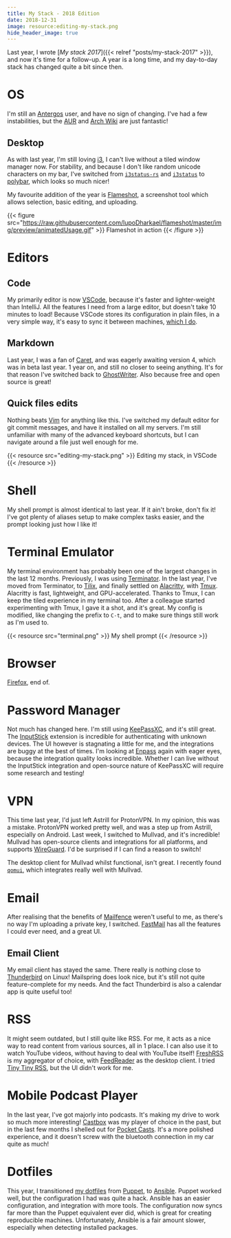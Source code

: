 ```yaml
---
title: My Stack - 2018 Edition
date: 2018-12-31
image: resource:editing-my-stack.png
hide_header_image: true
---
```


Last year, I wrote [_My stack 2017_]({{< relref "posts/my-stack-2017" >}}), and now it's time for a follow-up. A year is a long time, and my day-to-day stack has changed quite a bit since then.

# OS

I'm still an [Antergos](https://antergos.com/) user, and have no sign of changing. I've had a few instabilities, but the [AUR](https://aur.archlinux.org/) and [Arch Wiki](https://wiki.archlinux.org/) are just fantastic!

## Desktop

As with last year, I'm still loving [i3](https://i3wm.org/), I can't live without a tiled window manager now. For stability, and because I don't like random unicode characters on my bar, I've switched from [`i3status-rs`](https://github.com/greshake/i3status-rust) and [`i3status`](https://github.com/i3/i3status) to [polybar](https://polybar.github.io/), which looks so much nicer!

My favourite addition of the year is [Flameshot](https://github.com/lupoDharkael/flameshot), a screenshot tool which allows selection, basic editing, and uploading.

{{< figure src="https://raw.githubusercontent.com/lupoDharkael/flameshot/master/img/preview/animatedUsage.gif" >}}
Flameshot in action
{{< /figure >}}

# Editors
## Code
My primarily editor is now [VSCode](https://code.visualstudio.com/), because it's faster and lighter-weight than IntelliJ. All the features I need from a large editor, but doesn't take 10 minutes to load! Because VSCode stores its configuration in plain files, in a very simple way, it's easy to sync it between machines, [which I do](https://github.com/RealOrangeOne/dotfiles/blob/master/tasks/vscode.yml).

## Markdown
Last year, I was a fan of [Caret](https://caret.io/), and was eagerly awaiting version 4, which was in beta last year. 1 year on, and still no closer to seeing anything. It's for that reason I've switched back to [GhostWriter](https://github.com/wereturtle/ghostwriter/). Also because free and open source is great!

## Quick files edits
Nothing beats [Vim](http://www.vim.org/) for anything like this. I've switched my default editor for git commit messages, and have it installed on all my servers. I'm still unfamiliar with many of the advanced keyboard shortcuts, but I can navigate around a file just well enough for me.

{{< resource src="editing-my-stack.png" >}}
Editing my stack, in VSCode
{{< /resource >}}

# Shell
My shell prompt is almost identical to last year. If it ain't broke, don't fix it! I've got plenty of aliases setup to make complex tasks easier, and the prompt looking just how I like it!

# Terminal Emulator
My terminal environment has probably been one of the largest changes in the last 12 months. Previously, I was using [Terminator](https://gnometerminator.blogspot.co.uk/p/introduction.html). In the last year, I've moved from Terminator, to [Tilix](https://gnunn1.github.io/tilix-web/), and finally settled on [Alacritty](https://github.com/jwilm/alacritty), with [Tmux](https://github.com/tmux/tmux). Alacritty is fast, lightweight, and GPU-accelerated. Thanks to Tmux, I can keep the tiled experience in my terminal too. After a colleague started experimenting with Tmux, I gave it a shot, and it's great. My config is modified, like changing the prefix to `C-t`, and to make sure things still work as I'm used to.

{{< resource src="terminal.png" >}}
My shell prompt
{{< /resource >}}

# Browser
[Firefox](https://www.mozilla.org/en-GB/firefox/new/), end of.

# Password Manager
Not much has changed here. I'm still using [KeePassXC](https://keepassxc.org/), and it's still great. The [InputStick](http://inputstick.com/) extension is incredible for authenticating with unknown devices. The UI however is stagnating a little for me, and the integrations are buggy at the best of times. I'm looking at [Enpass](https://www.enpass.io/) again with eager eyes, because the integration quality looks incredible. Whether I can live without the InputStick integration and open-source nature of KeePassXC will require some research and testing!

# VPN
This time last year, I'd just left Astrill for ProtonVPN. In my opinion, this was a mistake. ProtonVPN worked pretty well, and was a step up from Astrill, especially on Android. Last week, I switched to Mullvad, and it's incredible! Mullvad has open-source clients and integrations for all platforms, and supports [WireGuard](https://www.wireguard.com/). I'd be surprised if I can find a reason to switch!

The desktop client for Mullvad whilst functional, isn't great. I recently found [`qomui`](https://github.com/corrad1nho/qomui), which integrates really well with Mullvad.

# Email

After realising that the benefits of [Mailfence](https://mailfence.com/) weren't useful to me, as there's no way I'm uploading a private key, I switched. [FastMail](https://www.fastmail.com/) has all the features I could ever need, and a great UI.

## Email Client
My email client has stayed the same. There really is nothing close to [Thunderbird](https://www.thunderbird.net/en-GB/) on Linux! Mailspring does look nice, but it's still not quite feature-complete for my needs. And the fact Thunderbird is also a calendar app is quite useful too!

# RSS
It might seem outdated, but I still quite like RSS. For me, it acts as a nice way to read content from various sources, all in 1 place. I can also use it to watch YouTube videos, without having to deal with YouTube itself! [FreshRSS](https://www.freshrss.org/) is my aggregator of choice, with [FeedReader](https://jangernert.github.io/FeedReader/) as the desktop client. I tried [Tiny Tiny RSS](https://tt-rss.org/), but the UI didn't work for me.

# Mobile Podcast Player

In the last year, I've got majorly into podcasts. It's making my drive to work so much more interesting! [Castbox](https://castbox.fm/) was my player of choice in the past, but in the last few months I shelled out for [Pocket Casts](https://www.pocketcasts.com/). It's a more polished experience, and it doesn't screw with the bluetooth connection in my car quite as much!

# Dotfiles

This year, I transitioned [my dotfiles](https://github.com/realorangeone/dotfiles) from [Puppet](https://puppet.com/products/open-source-projects), to [Ansible](https://docs.ansible.com/ansible/latest/index.html). Puppet worked well, but the configuration I had was quite a hack. Ansible has an easier configuration, and integration with more tools. The configuration now syncs far more than the Puppet equivalent ever did, which is great for creating reproducible machines. Unfortunately, Ansible is a fair amount slower, especially when detecting installed packages.
